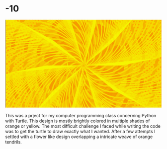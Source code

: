 # -10

<img src="https://github.com/mmahilum9628/-10/blob/master/flower.png">

<p>
This was a prject for my computer programming class concerning Python with Turtle. This design is mostly brightly colored in multiple shades of orange or yellow. The most difficult challenge I faced while writing the code was to get the turtle to draw exactly what I wanted. After a few attempts I settled with a flower like design overlapping a intricate weave of orange tendrils.
</p>
